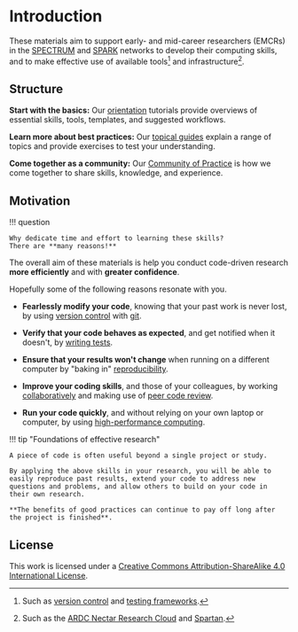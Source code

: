 # Introduction

These materials aim to support
early- and mid-career researchers (EMCRs) in the
[SPECTRUM](https://www.spectrum.edu.au/) and [SPARK](https://www.spark.edu.au/) networks to develop their computing skills, and to make effective use of available tools[^tools] and infrastructure[^infra].

## Structure

**Start with the basics:** Our [orientation](orientation/README.md) tutorials provide overviews of essential skills, tools, templates, and suggested workflows.

**Learn more about best practices:** Our [topical guides](guides/README.md) explain a range of topics and provide exercises to test your understanding.

**Come together as a community:** Our [Community of Practice](community/README.md) is how we come together to share skills, knowledge, and experience.

## Motivation

!!! question

    Why dedicate time and effort to learning these skills?
    There are **many reasons!**

The overall aim of these materials is help you conduct code-driven research **more efficiently** and with **greater confidence**.

Hopefully some of the following reasons resonate with you.

- **Fearlessly modify your code**, knowing that your past work is never lost, by using [version control](./guides/version-control/README.md) with [git](./guides/using-git/README.md).

- **Verify that your code behaves as expected**, and get notified when it doesn't, by [writing tests](./guides/testing/README.md).

- **Ensure that your results won't change** when running on a different computer by "baking in" [reproducibility](./guides/reproducibility/README.md).

- **Improve your coding skills**, and those of your colleagues, by working [collaboratively](./guides/collaborating/README.md) and making use of [peer code review](./guides/collaborating/peer-code-review.md).

- **Run your code quickly**, and without relying on your own laptop or computer, by using [high-performance computing](./guides/high-performance-computing/README.md).

!!! tip "Foundations of effective research"

    A piece of code is often useful beyond a single project or study.

    By applying the above skills in your research, you will be able to easily reproduce past results, extend your code to address new questions and problems, and allow others to build on your code in their own research.

    **The benefits of good practices can continue to pay off long after the project is finished**.

## License

This work is licensed under a [Creative Commons Attribution-ShareAlike 4.0 International License](http://creativecommons.org/licenses/by-sa/4.0/).

[^tools]: Such as [version control](./guides/version-control/README.md) and [testing frameworks](./guides/testing/README.md).

[^infra]: Such as the [ARDC Nectar Research Cloud][nectar] and [Spartan].

[nectar]: https://ardc.edu.au/services/nectar-research-cloud/
[Spartan]: https://dashboard.hpc.unimelb.edu.au/
